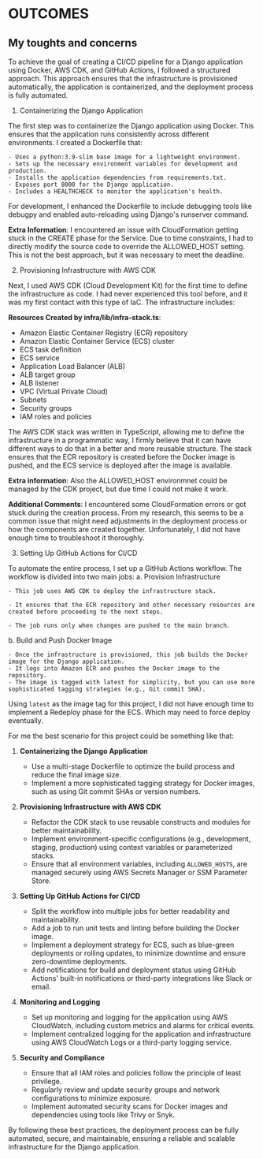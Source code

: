 # OUTCOMES

## My toughts and concerns

To achieve the goal of creating a CI/CD pipeline for a Django application using Docker, AWS CDK, and GitHub Actions, I followed a structured approach. This approach ensures that the infrastructure is provisioned automatically, the application is containerized, and the deployment process is fully automated.

1. Containerizing the Django Application

The first step was to containerize the Django application using Docker. This ensures that the application runs consistently across different environments. I created a Dockerfile that:

    - Uses a python:3.9-slim base image for a lightweight environment.
    - Sets up the necessary environment variables for development and production.
    - Installs the application dependencies from requirements.txt.
    - Exposes port 8000 for the Django application.
    - Includes a HEALTHCHECK to monitor the application's health.
For development, I enhanced the Dockerfile to include debugging tools like debugpy and enabled auto-reloading using Django's runserver command.

**Extra Information**: I encountered an issue with CloudFormation getting stuck in the CREATE phase for the Service. Due to time constraints, I had to directly modify the source code to override the ALLOWED_HOST setting. This is not the best approach, but it was necessary to meet the deadline.

2. Provisioning Infrastructure with AWS CDK

Next, I used AWS CDK (Cloud Development Kit) for the first time to define the infrastructure as code. I had never experienced this tool before, and it was my first contact with this type of IaC. The infrastructure includes:

**Resources Created by infra/lib/infra-stack.ts**:

- Amazon Elastic Container Registry (ECR) repository
- Amazon Elastic Container Service (ECS) cluster
- ECS task definition
- ECS service
- Application Load Balancer (ALB)
- ALB target group
- ALB listener
- VPC (Virtual Private Cloud)
- Subnets
- Security groups
- IAM roles and policies

The AWS CDK stack was written in TypeScript, allowing me to define the infrastructure in a programmatic way, I firmly believe that it can have different ways to do that in a better and more reusable structure. The stack ensures that the ECR repository is created before the Docker image is pushed, and the ECS service is deployed after the image is available.

**Extra information**: Also the ALLOWED_HOST environmnet could be managed by the CDK project, but due time I could not make it work.

**Additional Comments**: I encountered some CloudFormation errors or got stuck during the creation process. From my research, this seems to be a common issue that might need adjustments in the deployment process or how the components are created together. Unfortunately, I did not have enough time to troubleshoot it thoroughly.

3. Setting Up GitHub Actions for CI/CD

To automate the entire process, I set up a GitHub Actions workflow. The workflow is divided into two main jobs:
a. Provision Infrastructure

    - This job uses AWS CDK to deploy the infrastructure stack.

    - It ensures that the ECR repository and other necessary resources are created before proceeding to the next steps.

    - The job runs only when changes are pushed to the main branch.

b. Build and Push Docker Image

    - Once the infrastructure is provisioned, this job builds the Docker image for the Django application.
    - It logs into Amazon ECR and pushes the Docker image to the repository.
    - The image is tagged with latest for simplicity, but you can use more sophisticated tagging strategies (e.g., Git commit SHA).
  
Using `latest` as the image tag for this project, I did not have enough time to implement a Redeploy phase for the ECS. Which may need to force deploy eventually.

For me the best scenario for this project could be something like that:

1. **Containerizing the Django Application**

    - Use a multi-stage Dockerfile to optimize the build process and reduce the final image size.
    - Implement a more sophisticated tagging strategy for Docker images, such as using Git commit SHAs or version numbers.

2. **Provisioning Infrastructure with AWS CDK**

    - Refactor the CDK stack to use reusable constructs and modules for better maintainability.
    - Implement environment-specific configurations (e.g., development, staging, production) using context variables or parameterized stacks.
    - Ensure that all environment variables, including `ALLOWED_HOSTS`, are managed securely using AWS Secrets Manager or SSM Parameter Store.

3. **Setting Up GitHub Actions for CI/CD**

    - Split the workflow into multiple jobs for better readability and maintainability.
    - Add a job to run unit tests and linting before building the Docker image.
    - Implement a deployment strategy for ECS, such as blue-green deployments or rolling updates, to minimize downtime and ensure zero-downtime deployments.
    - Add notifications for build and deployment status using GitHub Actions' built-in notifications or third-party integrations like Slack or email.

4. **Monitoring and Logging**

    - Set up monitoring and logging for the application using AWS CloudWatch, including custom metrics and alarms for critical events.
    - Implement centralized logging for the application and infrastructure using AWS CloudWatch Logs or a third-party logging service.

5. **Security and Compliance**

    - Ensure that all IAM roles and policies follow the principle of least privilege.
    - Regularly review and update security groups and network configurations to minimize exposure.
    - Implement automated security scans for Docker images and dependencies using tools like Trivy or Snyk.

By following these best practices, the deployment process can be fully automated, secure, and maintainable, ensuring a reliable and scalable infrastructure for the Django application.